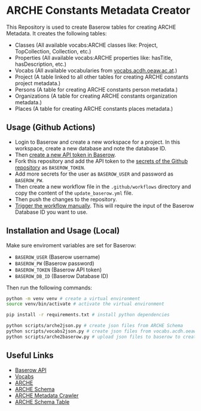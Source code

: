 # ARCHE Constants Metadata Creator

This Repository is used to create Baserow tables for creating ARCHE Metadata.
It creates the following tables:

* Classes (All available vocabs:ARCHE classes like: Project, TopCollection, Collection, etc.)
* Properties (All available vocabs:ARCHE properties like: hasTitle, hasDescription, etc.)
* Vocabs (All available vocabularies from [vocabs.acdh.oeaw.ac.at](https://vocabs.acdh.oeaw.ac.at).)
* Project (A table linked to all other tables for creating ARCHE constants project metadata.)
* Persons (A table for creating ARCHE constants person metadata.)
* Organizations (A table for creating ARCHE constants organization metadata.)
* Places (A table for creating ARCHE constants places metadata.)

## Usage (Github Actions)

* Login to Baserow and create a new workspace for a project. In this workspace, create a new database and note the database ID.
* Then [create a new API token in Baserow](https://baserow.io/user-docs/personal-api-tokens). 
* Fork this repository and add the API token to the [secrets of the Github repository](https://docs.github.com/en/codespaces/managing-codespaces-for-your-organization/managing-development-environment-secrets-for-your-repository-or-organization) as `BASEROW_TOKEN`.
* Add more secrets for the user as `BASEROW_USER` and password as `BASEROW_PW`. 
* Then create a new workflow file in the `.github/workflows` directory and copy the content of the `update_baserow.yml` file. 
* Then push the changes to the repository. 
* [Trigger the workflow manually](https://docs.github.com/en/actions/using-workflows/manually-running-a-workflow). This will require the input of the Baserow Database ID you want to use.

## Installation and Usage (Local)

Make sure enviroment variables are set for Baserow:

* `BASEROW_USER` (Baserow username)
* `BASEROW_PW` (Baserow password)
* `BASEROW_TOKEN` (Baserow API token)
* `BASEROW_DB_ID` (Baserow Database ID)

Then run the following commands:

```bash
python -m venv venv # create a virtual environment
source venv/bin/activate # activate the virtual environment

pip install -r requirements.txt # install python dependencies

python scripts/arche2json.py # create json files from ARCHE Schema
python scripts/vocabs2json.py # create json files from vocabs.acdh.oeaw.ac.at
python scripts/arche2baserow.py # upload json files to baserow to create tables
```

## Useful Links

* [Baserow API](https://baserow.io/user-docs/database-api)
* [Vocabs](https://vocabs.acdh.oeaw.ac.at/)
* [ARCHE](https://arche.acdh.oeaw.ac.at/)
* [ARCHE Schema](https://github.com/acdh-oeaw/arche-schema)
* [ARCHE Metadata Crawler](https://github.com/acdh-oeaw/arche-metadata-crawler)
* [ARCHE Schema Table](https://arche-dev.acdh-dev.oeaw.ac.at/browser/api/getRootTable/de?_format=application/json)